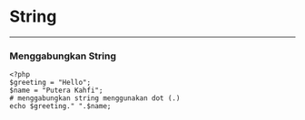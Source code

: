 # String

---

### Menggabungkan String

```
<?php
$greeting = "Hello";
$name = "Putera Kahfi";
# menggabungkan string menggunakan dot (.)
echo $greeting." ".$name;
```





